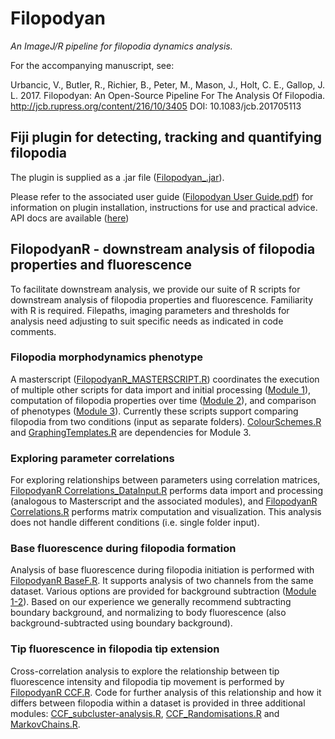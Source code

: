 # Filopodyan
*An ImageJ/R pipeline for filopodia dynamics analysis.*

For the accompanying manuscript, see:

Urbancic, V., Butler, R., Richier, B., Peter, M., Mason, J., Holt, C. E., Gallop, J. L. 2017. Filopodyan: An Open-Source Pipeline For The Analysis Of Filopodia. http://jcb.rupress.org/content/216/10/3405 DOI: 10.1083/jcb.201705113

## Fiji plugin for detecting, tracking and quantifying filopodia

The plugin is supplied as a .jar file ([Filopodyan_.jar](https://github.com/gurdon-institute/Filopodyan/blob/master/Filopodyan_.jar)). 

Please refer to the associated user guide ([Filopodyan User Guide.pdf](https://github.com/gurdon-institute/Filopodyan/blob/master/Filopodyan%20User%20Guide.pdf)) for information on plugin installation, instructions for use and practical advice. API docs are available ([here](https://htmlpreview.github.io/?https://github.com/gurdon-institute/Filopodyan/blob/master/Filopodyan/doc/index.html))


## FilopodyanR - downstream analysis of filopodia properties and fluorescence

To facilitate downstream analysis, we provide our suite of R scripts for downstream analysis of filopodia properties and fluorescence. Familiarity with R is required. Filepaths, imaging parameters and thresholds for analysis need adjusting to suit specific needs as indicated in code comments. 

### Filopodia morphodynamics phenotype

A masterscript ([FilopodyanR_MASTERSCRIPT.R](https://github.com/gurdon-institute/Filopodyan/blob/master/FilopodyanR/FilopodyanR_MASTERSCRIPT.R)) coordinates the execution of multiple other scripts for data import and initial processing ([Module 1](https://github.com/gurdon-institute/Filopodyan/blob/master/FilopodyanR/FilopodyanR%20Module%201.R)), computation of filopodia properties over time ([Module 2](https://github.com/gurdon-institute/Filopodyan/blob/master/FilopodyanR/FilopodyanR%20Module%202.R)), and comparison of phenotypes ([Module 3](https://github.com/gurdon-institute/Filopodyan/blob/master/FilopodyanR/FilopodyanR%20Module%202.R)). Currently these scripts support comparing filopodia from two conditions (input as separate folders). [ColourSchemes.R](https://github.com/gurdon-institute/Filopodyan/blob/master/FilopodyanR/ColourSchemes.R) and [GraphingTemplates.R](https://github.com/gurdon-institute/Filopodyan/blob/master/FilopodyanR/GraphingTemplates.R) are dependencies for Module 3.

### Exploring parameter correlations 

For exploring relationships between parameters using correlation matrices, [FilopodyanR Correlations_DataInput.R](https://github.com/gurdon-institute/Filopodyan/blob/master/FilopodyanR/FilopodyanR%20Correlations_DataInput.R) performs data import and processing (analogous to Masterscript and the associated modules), and [FilopodyanR Correlations.R](https://github.com/gurdon-institute/Filopodyan/blob/master/FilopodyanR/FilopodyanR%20Correlations.R) performs matrix computation and visualization. This analysis does not handle different conditions (i.e. single folder input).

### Base fluorescence during filopodia formation

Analysis of base fluorescence during filopodia initiation is performed with [FilopodyanR BaseF.R](https://github.com/gurdon-institute/Filopodyan/blob/master/FilopodyanR/FilopodyanR%20BaseF.R). It supports analysis of two channels from the same dataset. Various options are provided for background subtraction ([Module 1-2](https://github.com/gurdon-institute/Filopodyan/blob/master/FilopodyanR/FilopodyanR%20Module%201-2_BgCorrection.R)). Based on our experience we generally recommend subtracting boundary background, and normalizing to body fluorescence (also background-subtracted using boundary background).

### Tip fluorescence in filopodia tip extension

Cross-correlation analysis to explore the relationship between tip fluorescence intensity and filopodia tip movement is performed by [FilopodyanR CCF.R](https://github.com/gurdon-institute/Filopodyan/blob/master/FilopodyanR/FilopodyanR%20CCF.R). Code for further analysis of this relationship and how it differs between filopodia within a dataset is provided in three additional modules: [CCF_subcluster-analysis.R](https://github.com/gurdon-institute/Filopodyan/blob/master/FilopodyanR/FilopodyanR%20CCF_subcluster-analysis.R), [CCF_Randomisations.R](https://github.com/gurdon-institute/Filopodyan/blob/master/FilopodyanR/FilopodyanR%20CCF_Randomisations.R) and [MarkovChains.R](https://github.com/gurdon-institute/Filopodyan/blob/master/FilopodyanR/FilopodyanR%20MarkovChains.R).
